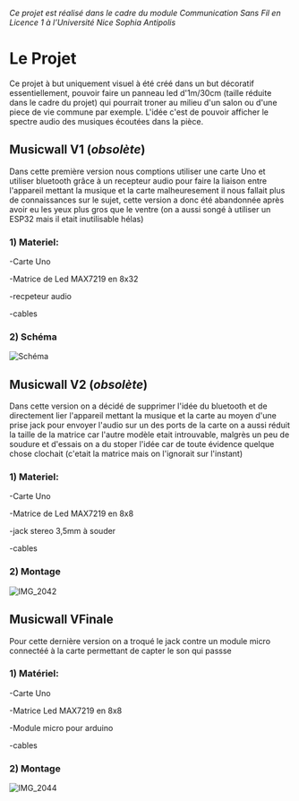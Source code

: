 *Ce projet est réalisé dans le cadre du module Communication Sans Fil en Licence 1 à l’Université Nice Sophia Antipolis*

# Le Projet
Ce projet à but uniquement visuel à été créé dans un but décoratif essentiellement, pouvoir faire un panneau led d'1m/30cm (taille réduite dans le cadre du projet) qui pourrait troner au milieu d'un salon ou d'une piece de vie commune par exemple. L'idée c'est de pouvoir afficher le spectre audio des musiques écoutées dans la pièce.
## Musicwall V1 (*obsolète*)
Dans cette première version nous comptions utiliser une carte Uno et utiliser bluetooth grâce à un recepteur audio pour faire la liaison entre l'appareil mettant la musique et la carte malheuresement il nous fallait plus de connaissances sur le sujet, cette version a donc été abandonnée après avoir eu les yeux plus gros que le ventre (on a aussi songé à utiliser un ESP32 mais il etait inutilisable hélas)
### 1) Materiel:
-Carte Uno

-Matrice de Led MAX7219 en 8x32

-recpeteur audio

-cables

### 2) Schéma
![Schéma](https://user-images.githubusercontent.com/102424510/176749572-479688df-4e5b-43de-a6d1-5847cdcb3d19.png)
## Musicwall V2 (*obsolète*)
Dans cette version on a décidé de supprimer l'idée du bluetooth et de directement lier l'appareil mettant la musique et la carte au moyen d'une prise jack pour envoyer l'audio sur un des ports de la carte on a aussi réduit la taille de la matrice car l'autre modèle etait introuvable, malgrès un peu de soudure et d'essais on a du stoper l'idée car de toute évidence quelque chose clochait (c'etait la matrice mais on l'ignorait sur l'instant)
### 1) Materiel:
-Carte Uno

-Matrice de Led MAX7219 en 8x8

-jack stereo 3,5mm à souder

-cables
### 2) Montage
![IMG_2042](https://user-images.githubusercontent.com/102424510/176756634-6addc4ec-6a9f-48b3-86f1-3c6ea51745b3.jpg)

## Musicwall VFinale
Pour cette dernière version on a troqué le jack contre un module micro connectéé à la carte permettant de capter le son qui passse
### 1) Matériel:
-Carte Uno

-Matrice Led MAX7219 en 8x8

-Module micro pour arduino

-cables

### 2) Montage
![IMG_2044](https://user-images.githubusercontent.com/102424510/176756737-53ee8671-eeb0-4814-9696-0ea2ef2f7091.jpg)


